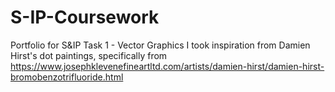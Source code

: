 # S-IP-Coursework
Portfolio for S&amp;IP
Task 1 - Vector Graphics
I took inspiration from Damien Hirst's dot paintings, specifically from https://www.josephklevenefineartltd.com/artists/damien-hirst/damien-hirst-bromobenzotrifluoride.html

